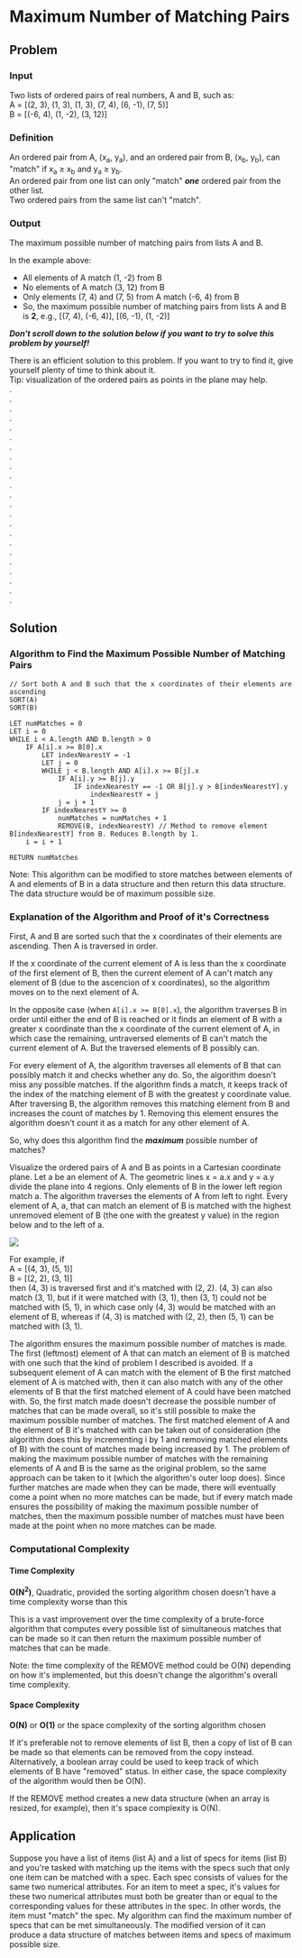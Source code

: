 # Maximum Number of Matching Pairs

## Problem
### Input
Two lists of ordered pairs of real numbers, A and B, such as:<br/>
A = [(2, 3), (1, 3), (1, 3), (7, 4), (6, -1), (7, 5)]<br/>
B = [(-6, 4), (1, -2), (3, 12)]

### Definition
An ordered pair from A, (x<sub>a</sub>, y<sub>a</sub>), and an ordered pair from B, (x<sub>b</sub>, y<sub>b</sub>), can "match" if x<sub>a</sub> $\geq$ x<sub>b</sub> and y<sub>a</sub> $\geq$ y<sub>b</sub>.<br/>
An ordered pair from one list can only "match" ***one*** ordered pair from the other list.<br/>
Two ordered pairs from the same list can't "match".

### Output
The maximum possible number of matching pairs from lists A and B.

In the example above:
- All elements of A match (1, -2) from B
- No elements of A match (3, 12) from B
- Only elements (7, 4) and (7, 5) from A match (-6, 4) from B
- So, the maximum possible number of matching pairs from lists A and B is **2**, e.g., [(7, 4), (-6, 4)], [(6, -1), (1, -2)]

***Don't scroll down to the solution below if you want to try to solve this problem by yourself!***

There is an efficient solution to this problem. If you want to try to find it, give yourself plenty of time to think about it.<br/>
Tip: visualization of the ordered pairs as points in the plane may help. <br/>
.<br/>
.<br/>
.<br/>
.<br/>
.<br/>
.<br/>
.<br/>
.<br/>
.<br/>
.<br/>
.<br/>
.<br/>
.<br/>
.<br/>
.<br/>
.<br/>
.<br/>
.<br/>
.<br/>
.<br/>
.<br/>
.<br/>
.

## Solution

### Algorithm to Find the Maximum Possible Number of Matching Pairs
```
// Sort both A and B such that the x coordinates of their elements are ascending
SORT(A)
SORT(B)

LET numMatches = 0
LET i = 0
WHILE i < A.length AND B.length > 0
    IF A[i].x >= B[0].x
        LET indexNearestY = -1
        LET j = 0
        WHILE j < B.length AND A[i].x >= B[j].x
            IF A[i].y >= B[j].y
                IF indexNearestY == -1 OR B[j].y > B[indexNearestY].y
                    indexNearestY = j
            j = j + 1
        IF indexNearestY >= 0
            numMatches = numMatches + 1
            REMOVE(B, indexNearestY) // Method to remove element B[indexNearestY] from B. Reduces B.length by 1.
    i = i + 1

RETURN numMatches
```

Note: This algorithm can be modified to store matches between elements of A and elements of B in a data structure and then return this data structure. The data structure would be of maximum possible size.

### Explanation of the Algorithm and Proof of it's Correctness
First, A and B are sorted such that the x coordinates of their elements are ascending. Then A is traversed in order.

If the x coordinate of the current element of A is less than the x coordinate of the first element of B, then the current element of A can't match any element of B (due to the ascencion of x coordinates), so the algorithm moves on to the next element of A.

In the opposite case (when ```A[i].x >= B[0].x```), the algorithm traverses B in order until either the end of B is reached or it finds an element of B with a greater x coordinate than the x coordinate of the current element of A, in which case the remaining, untraversed elements of B can't match the current element of A. But the traversed elements of B possibly can.

For every element of A, the algorithm traverses all elements of B that can possibly match it and checks whether any do. So, the algorithm doesn't miss any possible matches. If the algorithm finds a match, it keeps track of the index of the matching element of B with the greatest y coordinate value. After traversing B, the algorithm removes this matching element from B and increases the count of matches by 1. Removing this element ensures the algorithm doesn't count it as a match for any other element of A.

So, why does this algorithm find the ***maximum*** possible number of matches?

Visualize the ordered pairs of A and B as points in a Cartesian coordinate plane. Let a be an element of A. The geometric lines x = a.x and y = a.y divide the plane into 4 regions. Only elements of B in the lower left region match a. The algorithm traverses the elements of A from left to right. Every element of A, a, that can match an element of B is matched with the highest unremoved element of B (the one with the greatest y value) in the region below and to the left of a.

<img src="points.png">

For example, if<br/>
A = [(4, 3), (5, 1)]<br/>
B = [(2, 2), (3, 1)]<br/>
then (4, 3) is traversed first and it's matched with (2, 2). (4, 3) can also match (3, 1), but if it were matched with (3, 1), then (3, 1) could not be matched with (5, 1), in which case only (4, 3) would be matched with an element of B, whereas if (4, 3) is matched with (2, 2), then (5, 1) can be matched with (3, 1).

The algorithm ensures the maximum possible number of matches is made. The first (leftmost) element of A that can match an element of B is matched with one such that the kind of problem I described is avoided. If a subsequent element of A can match with the element of B the first matched element of A is matched with, then it can also match with any of the other elements of B that the first matched element of A could have been matched with. So, the first match made doesn't decrease the possible number of matches that can be made overall, so it's still possible to make the maximum possible number of matches. The first matched element of A and the element of B it's matched with can be taken out of consideration (the algorithm does this by incrementing i by 1 and removing matched elements of B) with the count of matches made being increased by 1. The problem of making the maximum possible number of matches with the remaining elements of A and B is the same as the original problem, so the same approach can be taken to it (which the algorithm's outer loop does). Since further matches are made when they can be made, there will eventually come a point when no more matches can be made, but if every match made ensures the possibility of making the maximum possible number of matches, then the maximum possible number of matches must have been made at the point when no more matches can be made.

### Computational Complexity
#### Time Complexity
**O(N<sup>2</sup>)**, Quadratic, provided the sorting algorithm chosen doesn't have a time complexity worse than this

This is a vast improvement over the time complexity of a brute-force algorithm that computes every possible list of simultaneous matches that can be made so it can then return the maximum possible number of matches that can be made.

Note: the time complexity of the REMOVE method could be O(N) depending on how it's implemented, but this doesn't change the algorithm's overall time complexity.

#### Space Complexity
**O(N)** or **O(1)** or the space complexity of the sorting algorithm chosen

If it's preferable not to remove elements of list B, then a copy of list of B can be made so that elements can be removed from the copy instead. Alternatively, a boolean array could be used to keep track of which elements of B have "removed" status. In either case, the space complexity of the algorithm would then be O(N).

If the REMOVE method creates a new data structure (when an array is resized, for example), then it's space complexity is O(N).

## Application
Suppose you have a list of items (list A) and a list of specs for items (list B) and you're tasked with matching up the items with the specs such that only one item can be matched with a spec. Each spec consists of values for the same two numerical attributes. For an item to meet a spec, it's values for these two numerical attributes must both be greater than or equal to the corresponding values for these attributes in the spec. In other words, the item must "match" the spec. My algorithm can find the maximum number of specs that can be met simultaneously. The modified version of it can produce a data structure of matches between items and specs of maximum possible size.

